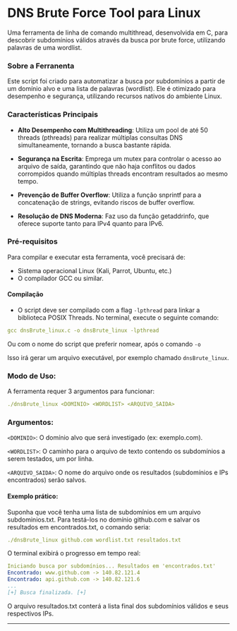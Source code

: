 # DNS Brute Force Tool para Linux
Uma ferramenta de linha de comando multithread, desenvolvida em C, para descobrir subdomínios válidos através da busca por brute force, utilizando palavras de uma wordlist.

### Sobre a Ferranenta
Este script foi criado para automatizar a busca por subdomínios a partir de um domínio alvo e uma lista de palavras (wordlist). Ele é otimizado para desempenho e segurança, utilizando recursos nativos do ambiente Linux.

### Características Principais
- **Alto Desempenho com Multithreading**: Utiliza um pool de até 50 threads (pthreads) para realizar múltiplas consultas DNS simultaneamente, tornando a busca bastante rápida.

- **Segurança na Escrita**: Emprega um mutex para controlar o acesso ao arquivo de saída, garantindo que não haja conflitos ou dados corrompidos quando múltiplas threads encontram resultados ao mesmo tempo.

- **Prevenção de Buffer Overflow**: Utiliza a função snprintf para a concatenação de strings, evitando riscos de buffer overflow.

- **Resolução de DNS Moderna**: Faz uso da função getaddrinfo, que oferece suporte tanto para IPv4 quanto para IPv6.

### Pré-requisitos
Para compilar e executar esta ferramenta, você precisará de:

- Sistema operacional Linux (Kali, Parrot, Ubuntu, etc.)
- O compilador GCC ou similar.

#### Compilação
- O script deve ser compilado com a flag `-lpthread` para linkar a biblioteca POSIX Threads. No terminal, execute o seguinte comando:

```yaml
gcc dnsBrute_linux.c -o dnsBrute_linux -lpthread
```
Ou com o nome do script que preferir nomear, após o comando `-o`

Isso irá gerar um arquivo executável, por exemplo chamado `dnsBrute_linux`.

### Modo de Uso:
A ferramenta requer 3 argumentos para funcionar:
```yaml
./dnsBrute_linux <DOMINIO> <WORDLIST> <ARQUIVO_SAIDA>
```

### Argumentos:

`<DOMINIO>`: O domínio alvo que será investigado (ex: exemplo.com).

`<WORDLIST>`: O caminho para o arquivo de texto contendo os subdomínios a serem testados, um por linha.

`<ARQUIVO_SAIDA>`: O nome do arquivo onde os resultados (subdomínios e IPs encontrados) serão salvos.

#### Exemplo prático:

Suponha que você tenha uma lista de subdomínios em um arquivo subdominios.txt. Para testá-los no domínio github.com e salvar os resultados em encontrados.txt, o comando seria:

```yaml
./dnsBrute_linux github.com wordlist.txt resultados.txt
```
O terminal exibirá o progresso em tempo real:

```yaml
Iniciando busca por subdomínios... Resultados em 'encontrados.txt'
Encontrado: www.github.com -> 140.82.121.4
Encontrado: api.github.com -> 140.82.121.6
...
[+] Busca finalizada. [+]
```
O arquivo resultados.txt conterá a lista final dos subdomínios válidos e seus respectivos IPs.
<hr>
